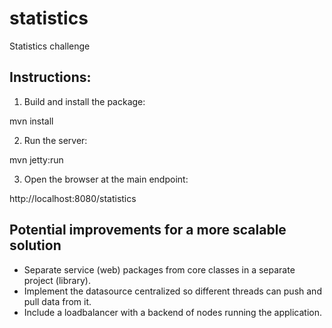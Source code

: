 # statistics
Statistics challenge

## Instructions:

1. Build and install the package:

mvn install

2. Run the server:

mvn jetty:run 

3. Open the browser at the main endpoint:

http://localhost:8080/statistics


## Potential improvements for a more scalable solution

- Separate service (web) packages from core classes in a separate project (library).
- Implement the datasource centralized so different threads can push and pull data from it.
- Include a loadbalancer with a backend of nodes running the application.